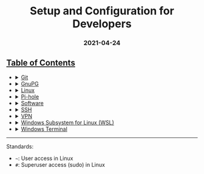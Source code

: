 <div id="Title" align="center">
    <br />
    <h1>Setup and Configuration for Developers</h1>
    <h3>2021-04-24</h3>
</div>

[//]: # (------------------------------------------------)

## [Table of Contents](#TOC)

<ul>
    <!--Git-->
    <li>
        <details>
            <summary>
                <a href="./GIT.MD"> Git </a>
            </summary>
            <p>
                <ul>
                    <li>
                        <p><a href="./GIT.MD#Forking"> Forking </a></p>
                    </li>
                    <li>
                        <p><a href="./GIT.MD#Examples"> Examples </a></p>
                    </li>
                </ul>
            </p>
        </details>
    </li>
    <!--GnuPG-->
    <li>
        <details>
            <summary>
                <a href="./GNUPG.MD"> GnuPG </a>
            </summary>
            <p>
                <ul>
                    <li>
                        <p><a href="./GNUPG.MD#Key-generation"> Key Generation </a></p>
                    </li>
                    <li>
                        <p><a href="./GNUPG.MD#Import--export"> Import / Export </a></p>
                    </li>
                    <li>
                        <p><a href="./GNUPG.MD#Revocation"> Revocation </a></p>
                    </li>
                    <li>
                        <p><a href="./GNUPG.MD#Examples"> Examples </a></p>
                    </li>
                    <li>
                        <p><a href="./GNUPG.MD#References"> References </a></p>
                    </li>
                </ul>
            </p>
        </details>
    </li>
    <!--Linux-->
    <li>
        <details>
            <summary>
                <a href="./LINUX.MD"> Linux </a>
            </summary>
            <p>
                <ul>
                    <li>
                        <details>
                            <summary>
                                <a href="./LINUX/BOOT.MD"> Multi-booting </a>
                            </summary>
                            <p>
                                <ul>
                                    <li>
                                        <p><a href="./LINUX/BOOT.MD#Partitioning"> Partitioning </a></p>
                                    </li>
                                    <li>
                                        <p><a href="./LINUX/BOOT.MD#Live-booting"> Live Booting </a></p>
                                    </li>
                                    <li>
                                        <p><a href="./LINUX/BOOT.MD#Installation"> Installation </a></p>
                                    </li>
                                </ul>
                            </p>
                        </details>
                    </li>
                    <li>
                        <details>
                            <summary>
                                <a href="./LINUX/BOOTSCREEN.MD"> Boot Screen </a>
                            </summary>
                            <p>
                                <ul>
                                    <li>
                                        <p><a href="./LINUX/BOOTSCREEN/PLYMOUTH.MD"> Plymouth </a></p>
                                    </li>
                                </ul>
                            </p>
                        </details>
                    </li>
                    <li>
                        <details>
                            <summary>
                                <a href="./LINUX/BOOTLOADER.MD"> Boot Loader </a>
                            </summary>
                            <p>
                                <ul>
                                    <li>
                                        <p><a href="./LINUX/BOOTLOADER/GRUB.MD"> GRUB </a></p>
                                    </li>
                                </ul>
                            </p>
                        </details>
                    </li>
                    <li>
                        <details>
                            <summary>
                                <a href="./LINUX/DE.MD"> Desktop Environment </a>
                            </summary>
                            <p>
                                <ul>
                                    <li>
                                        <p><a href="./LINUX/DE/GNOME.MD"> GNOME </a></p>
                                    </li>
                                    <li>
                                        <p><a href="./LINUX/DE/KDE.MD"> KDE </a></p>
                                    </li>
                                </ul>
                            </p>
                        </details>
                    </li>
                    <li>
                        <p><a href="./LINUX/TERMINAL.MD"> Terminal Emulator </a></p>
                    </li>
                    <li>
                        <p><a href="./LINUX/SHELL.MD"> Shell </a></p>
                    </li>
                    <li>
                        <p><a href="./LINUX.MD#Examples"> Examples </a></p>
                    </li>
                </ul>
            </p>
        </details>
    </li>
    <!--Pi-hole-->
    <li>
        <details>
            <summary>
                <a href="./PIHOLE.MD"> Pi-hole </a>
            </summary>
            <p>
                <ul>
                    <li>
                        <p><a href="./PIHOLE.MD#References"> References </a></p>
                    </li>
                </ul>
            </p>
        </details>
    </li>
    <!--Software-->
    <li>
        <details>
            <summary>
                <a href="./SOFTWARE.MD"> Software </a>
            </summary>
            <p>
                <ul>
                    <li>
                        <p><a href="./SOFTWARE/JB.MD"> JetBrains </a></p>
                    </li>
                </ul>
            </p>
        </details>
    </li>
    <!--SSH-->
    <li>
        <details>
            <summary>
                <a href="./SSH.MD"> SSH </a>
            </summary>
            <p>
                <ul>
                    <li>
                        <p><a href="./SSH.MD#Key-generation"> Key Generation </a></p>
                    </li>
                    <li>
                        <p><a href="./SSH.MD#Import--export"> Import / Export </a></p>
                    </li>
                </ul>
            </p>
        </details>
    </li>
    <!--VPN-->
    <li>
        <details>
            <summary>
                <a href="./VPN.MD"> VPN </a>
            </summary>
            <p>
                <ul>
                    <li>
                        <p><a href="./VPN.MD#References"> References </a></p>
                    </li>
                </ul>
            </p>
        </details>
    </li>
    <!--WSL-->
    <li>
        <details>
            <summary>
                <a href="./WSL.MD"> Windows Subsystem for Linux (WSL) </a>
            </summary>
            <p>
                <ul>
                    <li>
                        <p><a href=".//WSL/UPGRADE.MD"> Upgrade to WSL2 </a></p>
                    </li>
                    <li>
                        <details>
                            <summary>
                                <a href="./WSL/DISTRO.MD"> Install a Distribution </a>
                            </summary>
                            <p>
                                <ul>
                                    <li>
                                        <p><a href="./WSL/DISTRO.MD#Raft-wsl"> Raft WSL </a></p>
                                    </li>
                                </ul>
                            </p>
                        </details>
                    </li>
                    <li>
                        <details>
                            <summary>
                                <a href="./WSL/GUI.MD"> Display Linux GUI Programs on Windows </a>
                            </summary>
                            <p>
                                <ul>
                                    <li>
                                        <p><a href="./WSL/GUI.MD#X11-server"> X11 Server </a></p>
                                    </li>
                                    <li>
                                        <p><a href="./WSL/GUI.MD#Firewall"> Firewall </a></p>
                                    </li>
                                    <li>
                                        <p><a href="./WSL/GUI.MD#Settings"> Settings </a></p>
                                    </li>
                                    <li>
                                        <p><a href="./WSL/GUI.MD#Pengwin"> Pengwin </a></p>
                                    </li>
                                </ul>
                            </p>
                        </details>
                    </li>
                    <li>
                        <p><a href="./WSL.MD#Examples"> Examples </a></p>
                    </li>
                </ul>
            </p>
        </details>
    </li>
    <!--Windows Terminal-->
    <li>
        <details>
            <summary>
                <a href="./WINTERM.MD"> Windows Terminal </a>
            </summary>
            <p>
                <ul>
                    <li>
                        <p><a href="./WINTERM/PROFILE.MD"> Add a profile </a></p>
                    </li>
                    <li>
                        <p><a href="./WINTERM.MD#Examples"> Example </a></p>
                    </li>
                </ul>
            </p>
        </details>
    </li>
</ul>

<hr>

Standards:
- ```~```: User access in Linux
- ```#```: Superuser access (sudo) in Linux
